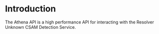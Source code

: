 # Introduction

The Athena API is a high performance API for interacting with the Resolver
Unknown CSAM Detection Service.
